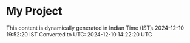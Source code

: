 # My Project

This content is dynamically generated in Indian Time (IST): 2024-12-10 19:52:20 IST
Converted to UTC: 2024-12-10 14:22:20 UTC
